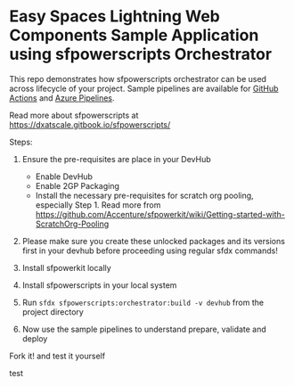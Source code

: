 # Easy Spaces Lightning Web Components Sample Application using sfpowerscripts Orchestrator

This repo demonstrates how sfpowerscripts orchestrator can be used across lifecycle of your project.
Sample pipelines are available for [GitHub Actions](https://github.com/dxatscale/easy-spaces-lwc/tree/develop/.github/workflows) and [Azure Pipelines](https://github.com/dxatscale/easy-spaces-lwc/tree/develop/.azure-pipelines).

Read more about sfpowerscripts at https://dxatscale.gitbook.io/sfpowerscripts/

Steps:

1. Ensure the pre-requisites are place in your DevHub
   - Enable DevHub
   - Enable 2GP Packaging
   - Install the necessary pre-requisites for scratch org pooling, especially Step 1. Read more from https://github.com/Accenture/sfpowerkit/wiki/Getting-started-with-ScratchOrg-Pooling
   
2. Please make sure you create these unlocked packages and its versions first in your devhub before proceeding using regular sfdx commands!
3. Install sfpowerkit locally
4. Install sfpowerscripts in your local system
5. Run `sfdx sfpowerscripts:orchestrator:build -v devhub` from the project directory
6. Now use the sample pipelines to understand prepare, validate and deploy

Fork it! and test it yourself

test

